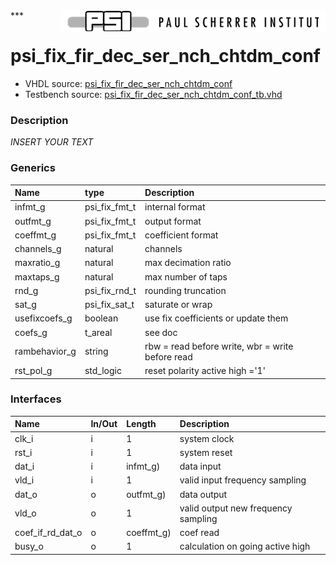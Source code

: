 <img align="right" src="../doc/psi_logo.png">
***

# psi_fix_fir_dec_ser_nch_chtdm_conf
 - VHDL source: [psi_fix_fir_dec_ser_nch_chtdm_conf](../hdl/psi_fix_fir_dec_ser_nch_chtdm_conf.vhd)
 - Testbench source: [psi_fix_fir_dec_ser_nch_chtdm_conf_tb.vhd](../testbench/psi_fix_fir_dec_ser_nch_chtdm_conf_tb.vhd)

### Description
*INSERT YOUR TEXT*

### Generics
| Name          | type          | Description                                      |
|:--------------|:--------------|:-------------------------------------------------|
| infmt_g       | psi_fix_fmt_t | internal format                                  |
| outfmt_g      | psi_fix_fmt_t | output format                                    |
| coeffmt_g     | psi_fix_fmt_t | coefficient format                               |
| channels_g    | natural       | channels                                         |
| maxratio_g    | natural       | max decimation ratio                             |
| maxtaps_g     | natural       | max number of taps                               |
| rnd_g         | psi_fix_rnd_t | rounding truncation                              |
| sat_g         | psi_fix_sat_t | saturate or wrap                                 |
| usefixcoefs_g | boolean       | use fix coefficients or update them              |
| coefs_g       | t_areal       | see doc                                          |
| rambehavior_g | string        | rbw = read before write, wbr = write before read |
| rst_pol_g     | std_logic     | reset polarity active high ='1'                  |

### Interfaces
| Name             | In/Out   | Length     | Description                         |
|:-----------------|:---------|:-----------|:------------------------------------|
| clk_i            | i        | 1          | system clock                        |
| rst_i            | i        | 1          | system reset                        |
| dat_i            | i        | infmt_g)   | data input                          |
| vld_i            | i        | 1          | valid input frequency sampling      |
| dat_o            | o        | outfmt_g)  | data output                         |
| vld_o            | o        | 1          | valid output new frequency sampling |
| coef_if_rd_dat_o | o        | coeffmt_g) | coef read                           |
| busy_o           | o        | 1          | calculation on going active high    |